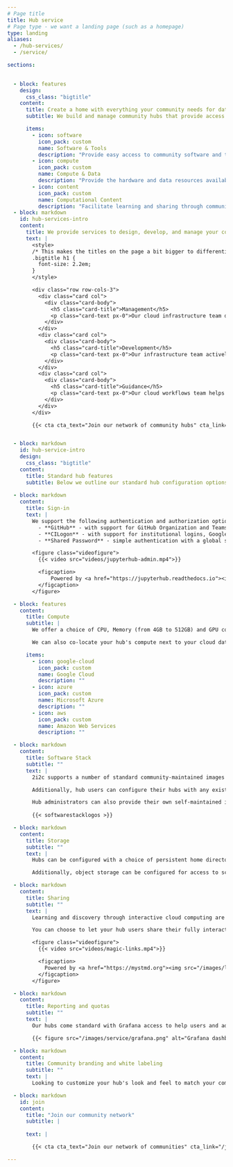 ```yaml
---
# Page title
title: Hub service
# Page type - we want a landing page (such as a homepage)
type: landing
aliases:
  - /hub-services/
  - /service/

sections:
  

  - block: features
    design:
      css_class: "bigtitle"
    content:
      title: Create a home with everything your community needs for data-driven discovery
      subtitle: We build and manage community hubs that provide access to all the tools needed to do their work, enabled with open infrastructure that ensures your [Right to Replicate](./right-to-replicate/).

      items:
        - icon: software
          icon_pack: custom
          name: Software & Tools
          description: "Provide easy access to community software and tools."
        - icon: compute
          icon_pack: custom
          name: Compute & Data
          description: "Provide the hardware and data resources available to your community."
        - icon: content
          icon_pack: custom
          name: Computational Content
          description: "Facilitate learning and sharing through community documentation."
  - block: markdown
    id: hub-services-intro
    content:
      title: We provide services to design, develop, and manage your community hub.
      text: |
        <style>
        /* This makes the titles on the page a bit bigger to differentiate section titles */
        .bigtitle h1 {
          font-size: 2.2em;
        }
        </style>

        <div class="row row-cols-3">
          <div class="card col">
            <div class="card-body">
              <h5 class="card-title">Management</h5>
              <p class="card-text px-0">Our cloud infrastructure team deploys and manages your hub infrastructure so that you can focus on your work.</p>
            </div>
          </div>
          <div class="card col">
            <div class="card-body">
              <h5 class="card-title">Development</h5>
              <p class="card-text px-0">Our infrastructure team actively contributes to the open source community, ensuring our hubs, and your service, always benefit from the latest developments.</p>
            </div>
          </div>
          <div class="card col">
            <div class="card-body">
              <h5 class="card-title">Guidance</h5>
              <p class="card-text px-0">Our cloud workflows team helps community leaders and their users learn how to make the most of your hub for impact.</p>
            </div>
          </div>
        </div>

        {{< cta cta_text="Join our network of community hubs" cta_link="/join" cta_new_tab="false" >}}


  - block: markdown
    id: hub-service-intro
    design:
      css_class: "bigtitle"
    content:
      title: Standard hub features
      subtitle: Below we outline our standard hub configuration options, which can be usually be **deployed in 1 day or less**. Should your community require a more customized approach, don't hesitate to [contact us](../join/_index.md) to discuss your specific requirements.
                
  - block: markdown
    content:
      title: Sign-in
      text: |
        We support the following authentication and authorization options:
          - **GitHub** - with support for GitHub Organization and Teams
          - **CILogon** - with support for institutional logins, Google Auth, Microsoft, and ORCID
          - **Shared Password** - simple authentication with a global shared password, ideal for workshops and webinar

        <figure class="videofigure">
          {{< video src="videos/jupyterhub-admin.mp4">}}

          <figcaption>
              Powered by <a href="https://jupyterhub.readthedocs.io"><img src="/images/logos/project/jupyterhub.svg" /></a>
          </figcaption>
        </figure>      

  - block: features
    content:
      title: Compute
      subtitle: | 
        We offer a choice of CPU, Memory (from 4GB to 512GB) and GPU configurations for all types of workloads, with added support for Dask Gateway for task parallelization. 

        We can also co-locate your hub's compute next to your cloud data to improve performance and costs, with AWS and Google Cloud Platform supported out-of-the-box, and Azure configurations available on request.

      items:
        - icon: google-cloud
          icon_pack: custom
          name: Google Cloud
          description: ""
        - icon: azure 
          icon_pack: custom
          name: Microsoft Azure
          description: ""
        - icon: aws
          icon_pack: custom 
          name: Amazon Web Services
          description: ""

  - block: markdown
    content:
      title: Software Stack
      subtitle: ""
      text: |
        2i2c supports a number of standard community-maintained images for research and education including Pangeo Notebook, SciPy, Julia, and Rocker with RStudio.

        Additionally, hub users can configure their hubs with any existing pre-built image hosted on [Docker Hub](https://hub.docker.com/) or [quay.io](https://quay.io).

        Hub administrators can also provide their own self-maintained images, should they wish to do so.
        
        {{< softwarestacklogos >}}

  - block: markdown
    content:
      title: Storage
      subtitle: ""
      text: |
        Hubs can be configured with a choice of persistent home directories and different levels of read-write permissions (admins only, or everyone).

        Additionally, object storage can be configured for access to scratch, persistent, or pre-existing buckets, as needed.

  - block: markdown
    content:
      title: Sharing
      subtitle: ""
      text: |
        Learning and discovery through interactive cloud computing are more powerful when shared.

        You can choose to let your hub users share their fully interactive projects through ephemeral hubs generated on the fly, giving others the opportunity to experience their work in full by simply clicking on a shared link.

        <figure class="videofigure">
          {{< video src="videos/magic-links.mp4">}}

          <figcaption>
            Powered by <a href="https://mystmd.org"><img src="/images/logos/project/myst.svg" /></a> and <a href="https://jupyterhub.readthedocs.io"><img src="/images/logos/project/jupyterhub.svg" /></a>. Example from <a href="https://www.biorxiv.org/content/10.1101/2024.01.25.577295v1">the Spyglass toolbox paper</a>.
          </figcaption>
        </figure>              

  - block: markdown
    content:
      title: Reporting and quotas
      subtitle: ""
      text: |
        Our hubs come standard with Grafana access to help users and administrators keep an eye on their usage and cost analytics, which together with configurable storage quotas help ensure that cost overruns and unexpected bill shocks are a thing of the past.

        {{< figure src="/images/service/grafana.png" alt="Grafana dashboard">}}

  - block: markdown
    content:
      title: Community branding and white labeling
      subtitle: ""
      text: |
        Looking to customize your hub's look and feel to match your community? We can give your hub a unique look to match your message and mission, with a customizable landing page, branding, and announcements area.

  - block: markdown
    id: join
    content:
      title: "Join our community network"
      subtitle: |
        
      text: |

        {{< cta cta_text="Join our network of communities" cta_link="/join" cta_new_tab="false" >}}

---
```


